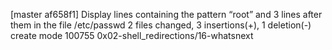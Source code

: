 [master af658f1] Display lines containing the pattern “root” and 3 lines after them in the file /etc/passwd
 2 files changed, 3 insertions(+), 1 deletion(-)
 create mode 100755 0x02-shell_redirections/16-whatsnext
